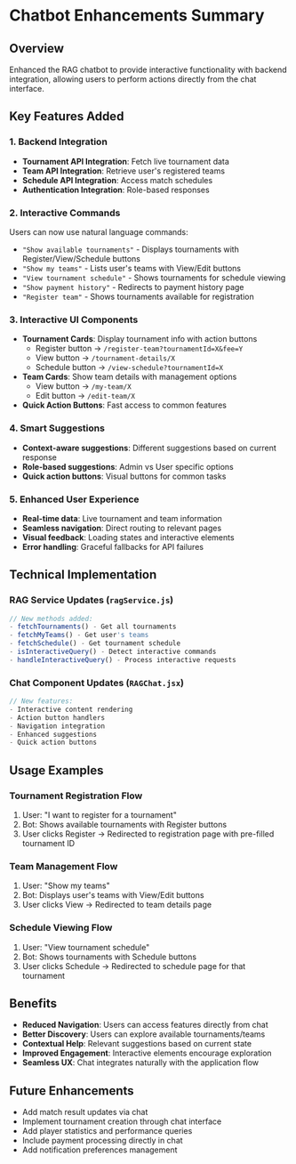 # Chatbot Enhancements Summary

## Overview
Enhanced the RAG chatbot to provide interactive functionality with backend integration, allowing users to perform actions directly from the chat interface.

## Key Features Added

### 1. Backend Integration
- **Tournament API Integration**: Fetch live tournament data
- **Team API Integration**: Retrieve user's registered teams
- **Schedule API Integration**: Access match schedules
- **Authentication Integration**: Role-based responses

### 2. Interactive Commands
Users can now use natural language commands:
- `"Show available tournaments"` - Displays tournaments with Register/View/Schedule buttons
- `"Show my teams"` - Lists user's teams with View/Edit buttons
- `"View tournament schedule"` - Shows tournaments for schedule viewing
- `"Show payment history"` - Redirects to payment history page
- `"Register team"` - Shows tournaments available for registration

### 3. Interactive UI Components
- **Tournament Cards**: Display tournament info with action buttons
  - Register button → `/register-team?tournamentId=X&fee=Y`
  - View button → `/tournament-details/X`
  - Schedule button → `/view-schedule?tournamentId=X`
- **Team Cards**: Show team details with management options
  - View button → `/my-team/X`
  - Edit button → `/edit-team/X`
- **Quick Action Buttons**: Fast access to common features

### 4. Smart Suggestions
- **Context-aware suggestions**: Different suggestions based on current response
- **Role-based suggestions**: Admin vs User specific options
- **Quick action buttons**: Visual buttons for common tasks

### 5. Enhanced User Experience
- **Real-time data**: Live tournament and team information
- **Seamless navigation**: Direct routing to relevant pages
- **Visual feedback**: Loading states and interactive elements
- **Error handling**: Graceful fallbacks for API failures

## Technical Implementation

### RAG Service Updates (`ragService.js`)
```javascript
// New methods added:
- fetchTournaments() - Get all tournaments
- fetchMyTeams() - Get user's teams
- fetchSchedule() - Get tournament schedule
- isInteractiveQuery() - Detect interactive commands
- handleInteractiveQuery() - Process interactive requests
```

### Chat Component Updates (`RAGChat.jsx`)
```javascript
// New features:
- Interactive content rendering
- Action button handlers
- Navigation integration
- Enhanced suggestions
- Quick action buttons
```

## Usage Examples

### Tournament Registration Flow
1. User: "I want to register for a tournament"
2. Bot: Shows available tournaments with Register buttons
3. User clicks Register → Redirected to registration page with pre-filled tournament ID

### Team Management Flow
1. User: "Show my teams"
2. Bot: Displays user's teams with View/Edit buttons
3. User clicks View → Redirected to team details page

### Schedule Viewing Flow
1. User: "View tournament schedule"
2. Bot: Shows tournaments with Schedule buttons
3. User clicks Schedule → Redirected to schedule page for that tournament

## Benefits
- **Reduced Navigation**: Users can access features directly from chat
- **Better Discovery**: Users can explore available tournaments/teams
- **Contextual Help**: Relevant suggestions based on current state
- **Improved Engagement**: Interactive elements encourage exploration
- **Seamless UX**: Chat integrates naturally with the application flow

## Future Enhancements
- Add match result updates via chat
- Implement tournament creation through chat interface
- Add player statistics and performance queries
- Include payment processing directly in chat
- Add notification preferences management